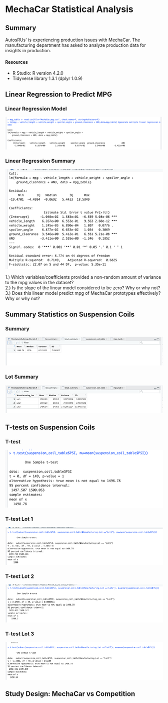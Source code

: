 # MechaCar Statistical Analysis
## Summary
AutosRUs' is experiencing production issues with MechaCar. The manufacturing department has asked to analyze production data for insights in production. 

#### Resources
- R Studio: R version 4.2.0
- Tidyverse library 1.3.1 (dplyr 1.0.9)

## Linear Regression to Predict MPG
### Linear Regression Model
![MechaCar_Statistical_Analysis "lm"](https://github.com/Ninax3/MechaCar_Statistical_Analysis/blob/main/lm.png)
### Linear Regression Summary
![MechaCar_Statistical_Analysis "lm_summary"](https://github.com/Ninax3/MechaCar_Statistical_Analysis/blob/main/lm_summary.png)


1.) Which variables/coefficients provided a non-random amount of variance to the mpg values in the dataset?<br>
2.) Is the slope of the linear model considered to be zero? Why or why not?<br>
3.) Does this linear model predict mpg of MechaCar prototypes effectively? Why or why not?<br>

## Summary Statistics on Suspension Coils
### Summary
![MechaCar_Statistical_Analysis "total_summary"](https://github.com/Ninax3/MechaCar_Statistical_Analysis/blob/main/total_summary.png)
### Lot Summary
![MechaCar_Statistical_Analysis "lot_summary"](https://github.com/Ninax3/MechaCar_Statistical_Analysis/blob/main/lot_summary.png)

## T-tests on Suspension Coils
### T-test
![MechaCar_Statistical_Analysis "ttest"](https://github.com/Ninax3/MechaCar_Statistical_Analysis/blob/main/ttest.png)
### T-test Lot 1
![MechaCar_Statistical_Analysis "ttest_lot1"](https://github.com/Ninax3/MechaCar_Statistical_Analysis/blob/main/ttest_lot1.png)
### T-test Lot 2
![MechaCar_Statistical_Analysis "ttest_lot2"](https://github.com/Ninax3/MechaCar_Statistical_Analysis/blob/main/ttest_lot2.png)
### T-test Lot 3
![MechaCar_Statistical_Analysis "ttest_lot3"](https://github.com/Ninax3/MechaCar_Statistical_Analysis/blob/main/ttest_lot3.png)

## Study Design: MechaCar vs Competition
